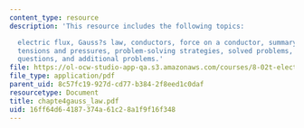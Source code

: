 ```yaml
---
content_type: resource
description: 'This resource includes the following topics:

  electric flux, Gauss?s law, conductors, force on a conductor, summary, appendix:
  tensions and pressures, problem-solving strategies, solved problems, conceptual
  questions, and additional problems.'
file: https://ol-ocw-studio-app-qa.s3.amazonaws.com/courses/8-02t-electricity-and-magnetism-spring-2005/16ff64d64187374a61c28a1f9f16f348_chapte4gauss_law.pdf
file_type: application/pdf
parent_uid: 8c57fc19-927d-cd77-b384-2f8eed1c0daf
resourcetype: Document
title: chapte4gauss_law.pdf
uid: 16ff64d6-4187-374a-61c2-8a1f9f16f348
---
```

